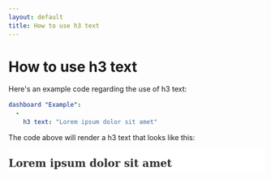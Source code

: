 ```yaml
---
layout: default
title: How to use h3 text
---
```


# How to use h3 text
Here's an example code regarding the use of h3 text: 

```yaml
dashboard "Example": 
  - 
    h3 text: "Lorem ipsum dolor sit amet"

```
The code above will render a h3 text that looks like this:

![](../screenshots/h3_text.png)
